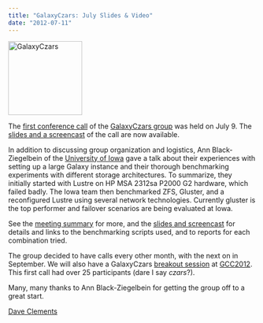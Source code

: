 ```yaml
---
title: "GalaxyCzars: July Slides & Video"
date: "2012-07-11"
---
```

<div class='right'><a href='/community/galaxy-admins/meetups/2012-07-09/'><img src="/images/logos/GalaxyCzars.png" alt="GalaxyCzars" width="150" /></a></div>

The [first conference call](/community/galaxy-admins/meetups/2012-07-09/) of the [GalaxyCzars group](/community/galaxy-admins/) was held on July 9.  The [slides and a screencast](/community/galaxy-admins/meetups/2012-07-09/#links) of the call are now available.

In addition to discussing group organization and logistics, Ann Black-Ziegelbein of the [University of Iowa](http://uiowa.edu/) gave a talk about their experiences with setting up a large Galaxy instance and their thorough benchmarking experiments with different storage architectures.  To summarize, they initially started with Lustre on HP MSA 2312sa P2000 G2 hardware, which failed badly. The Iowa team then benchmarked ZFS, Gluster, and a reconfigured Lustre using several network technologies. Currently gluster is the top performer and failover scenarios are being evaluated at Iowa.

See the [meeting summary](/community/galaxy-admins/meetups/2012-07-09/) for more, and the [slides and screencast](/community/galaxy-admins/meetups/2012-07-09/#links) for details and links to the benchmarking scripts used, and to reports for each combination tried.

The group decided to have calls every other month, with the next on in September.  We will also have a GalaxyCzars [breakout session](/events/gcc2012/program/breakouts/) at [GCC2012](/events/gcc2012/).  This first call had over 25 participants (dare I say *czars*?).

Many, many thanks to Ann Black-Ziegelbein for getting the group off to a great start.

[Dave Clements](/people/dave-clements/)
